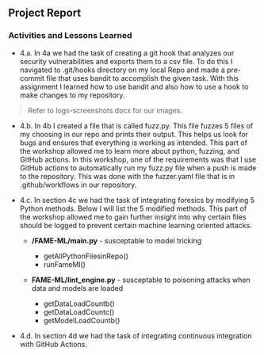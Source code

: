 
## Project Report

### Activities and Lessons Learned

- 4.a. In 4a we had the task of creating a git hook that analyzes our security vulnerabilities and exports them to a csv file. To do this I navigated to .git/hooks directory on my local Repo and made a pre-commit file that uses bandit to accomplish the given task. With this assignment I learned how to use bandit and also how to use a hook to make changes to my repository.

> Refer to logs-screenshots.docx for our images.

- 4.b. In 4b I created a file that is called fuzz.py. This file fuzzes 5 files of my choosing in our repo and prints their output. This helps us look for bugs and ensures that everything is working as intended. This part of the workshop allowed me to learn more about python, fuzzing, and GitHub actions. In this workshop, one of the requirements was that I use GitHub actions to automatically run my fuzz.py file when a push is made to the repository. This was done with the fuzzer.yaml file that is in .github/workflows in our repository.

- 4.c. In section 4c we had the task of integrating foresics by modifying 5 Python methods. Below I will list the 5 modified methods. This part of the workshop allowed me to gain further insight into why certain files should be logged to prevent certain machine learning oriented attacks.

    - **/FAME-ML/main.py** - susceptable to model tricking
        - getAllPythonFilesinRepo()
        - runFameMl()

    - **FAME-ML/lint_engine.py** - susceptable to poisoning attacks when data and models are loaded
        - getDataLoadCountb()
        - getDataLoadCountc()
        - getModelLoadCountb()

- 4.d. In section 4d we had the task of integrating continuous integration with GitHub Actions.






